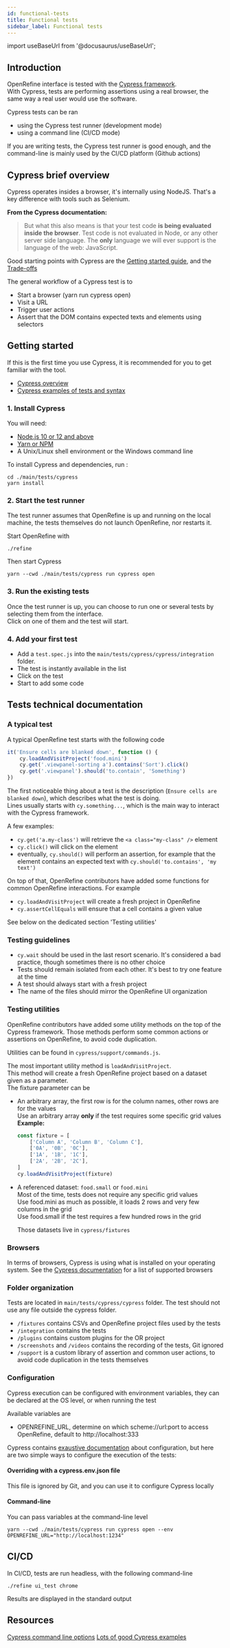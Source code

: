 ```yaml
---
id: functional-tests
title: Functional tests
sidebar_label: Functional tests
---
```


import useBaseUrl from '@docusaurus/useBaseUrl';

## Introduction

OpenRefine interface is tested with the [Cypress framework](https://www.cypress.io/).  
With Cypress, tests are performing assertions using a real browser, the same way a real user would use the software.

Cypress tests can be ran

-   using the Cypress test runner (development mode)
-   using a command line (CI/CD mode)

If you are writing tests, the Cypress test runner is good enough, and the command-line is mainly used by the CI/CD platform (Github actions)

## Cypress brief overview

Cypress operates insides a browser, it's internally using NodeJS.
That's a key difference with tools such as Selenium.

**From the Cypress documentation:**

> But what this also means is that your test code **is being evaluated inside the browser**. Test code is not evaluated in Node, or any other server side language. The **only** language we will ever support is the language of the web: JavaScript.

Good starting points with Cypress are the [Getting started guide](https://docs.cypress.io/guides/getting-started/writing-your-first-test.html#Write-your-first-test), and the [Trade-offs](https://docs.cypress.io/guides/references/trade-offs.html#Permanent-trade-offs-1)

The general workflow of a Cypress test is to

-   Start a browser (yarn run cypress open)
-   Visit a URL
-   Trigger user actions
-   Assert that the DOM contains expected texts and elements using selectors

## Getting started

If this is the first time you use Cypress, it is recommended for you to get familiar with the tool.

-   [Cypress overview](https://docs.cypress.io/guides/overview/why-cypress.html)
-   [Cypress examples of tests and syntax](https://example.cypress.io/)

### 1. Install Cypress

You will need:

-   [Node.js 10 or 12 and above](https://nodejs.org)
-   [Yarn or NPM](https://yarnpkg.com/)
-   A Unix/Linux shell environment or the Windows command line

To install Cypress and dependencies, run :

```shell
cd ./main/tests/cypress
yarn install
```

### 2. Start the test runner

The test runner assumes that OpenRefine is up and running on the local machine, the tests themselves do not launch OpenRefine, nor restarts it.

Start OpenRefine with

```shell
./refine
```

Then start Cypress

```shell
yarn --cwd ./main/tests/cypress run cypress open
```

### 3. Run the existing tests

Once the test runner is up, you can choose to run one or several tests by selecting them from the interface.  
Click on one of them and the test will start.

### 4. Add your first test

-   Add a `test.spec.js` into the `main/tests/cypress/cypress/integration` folder.
-   The test is instantly available in the list
-   Click on the test
-   Start to add some code

## Tests technical documentation

### A typical test

A typical OpenRefine test starts with the following code

```javascript
it('Ensure cells are blanked down', function () {
    cy.loadAndVisitProject('food.mini')
    cy.get('.viewpanel-sorting a').contains('Sort').click()
    cy.get('.viewpanel').should('to.contain', 'Something')
})
```

The first noticeable thing about a test is the description (`Ensure cells are blanked down`), which describes what the test is doing.  
Lines usually starts with `cy.something...`, which is the main way to interact with the Cypress framework.

A few examples:

-   `cy.get('a.my-class')` will retrieve the `<a class="my-class" />` element
-   `cy.click()` will click on the element
-   eventually, `cy.should()` will perform an assertion, for example that the element contains an expected text with `cy.should('to.contains', 'my text')`

On top of that, OpenRefine contributors have added some functions for common OpenRefine interactions.
For example

-   `cy.loadAndVisitProject` will create a fresh project in OpenRefine
-   `cy.assertCellEquals` will ensure that a cell contains a given value

See below on the dedicated section 'Testing utilities'

### Testing guidelines

-   `cy.wait` should be used in the last resort scenario. It's considered a bad practice, though sometimes there is no other choice
-   Tests should remain isolated from each other. It's best to try one feature at the time
-   A test should always start with a fresh project
-   The name of the files should mirror the OpenRefine UI organization

### Testing utilities

OpenRefine contributors have added some utility methods on the top of the Cypress framework.
Those methods perform some common actions or assertions on OpenRefine, to avoid code duplication.

Utilities can be found in `cypress/support/commands.js`.

The most important utility method is `loadAndVisitProject`.  
This method will create a fresh OpenRefine project based on a dataset given as a parameter.  
The fixture parameter can be

-   An arbitrary array, the first row is for the column names, other rows are for the values  
    Use an arbitrary array **only** if the test requires some specific grid values  
    **Example:**

    ```javascript
    const fixture = [
        ['Column A', 'Column B', 'Column C'],
        ['0A', '0B', '0C'],
        ['1A', '1B', '1C'],
        ['2A', '2B', '2C'],
    ]
    cy.loadAndVisitProject(fixture)
    ```

-   A referenced dataset: `food.small` or `food.mini`  
    Most of the time, tests does not require any specific grid values  
    Use food.mini as much as possible, it loads 2 rows and very few columns in the grid  
    Use food.small if the test requires a few hundred rows in the grid

    Those datasets live in `cypress/fixtures`

### Browsers

In terms of browsers, Cypress is using what is installed on your operating system.
See the [Cypress documentation](https://docs.cypress.io/guides/guides/launching-browsers.html#Browsers) for a list of supported browsers

### Folder organization

Tests are located in `main/tests/cypress/cypress` folder.
The test should not use any file outside the cypress folder.

-   `/fixtures` contains CSVs and OpenRefine project files used by the tests
-   `/integration` contains the tests
-   `/plugins` contains custom plugins for the OR project
-   `/screenshots` and `/videos` contains the recording of the tests, Git ignored
-   `/support` is a custom library of assertion and common user actions, to avoid code duplication in the tests themselves

### Configuration

Cypress execution can be configured with environment variables, they can be declared at the OS level, or when running the test

Available variables are

-   OPENREFINE_URL, determine on which scheme://url:port to access OpenRefine, default to http://localhost:333

Cypress contains [exaustive documentation](https://docs.cypress.io/guides/guides/environment-variables.html#Setting) about configuration, but here are two simple ways to configure the execution of the tests:

#### Overriding with a cypress.env.json file

This file is ignored by Git, and you can use it to configure Cypress locally

#### Command-line

You can pass variables at the command-line level

```shell
yarn --cwd ./main/tests/cypress run cypress open --env OPENREFINE_URL="http://localhost:1234"
```

## CI/CD

In CI/CD, tests are run headless, with the following command-line

```shell
./refine ui_test chrome
```

Results are displayed in the standard output

## Resources

[Cypress command line options](https://docs.cypress.io/guides/guides/command-line.html#Installation)
[Lots of good Cypress examples](https://example.cypress.io/)
